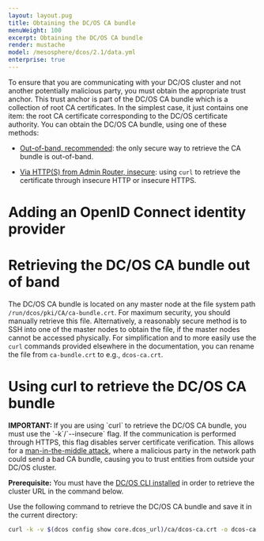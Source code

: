 ```yaml
---
layout: layout.pug
title: Obtaining the DC/OS CA bundle
menuWeight: 100
excerpt: Obtaining the DC/OS CA bundle
render: mustache
model: /mesosphere/dcos/2.1/data.yml
enterprise: true
---
```

<!-- The source repository for this topic is https://github.com/dcos/dcos-docs-site -->


To ensure that you are communicating with your DC/OS cluster and not another potentially malicious party, you must obtain the appropriate trust anchor. This trust anchor is part of the DC/OS CA bundle which is a collection of root CA certificates. In the simplest case, it just contains one item: the root CA certificate corresponding to the DC/OS certificate authority. You can obtain the DC/OS CA bundle, using one of these methods:

- [Out-of-band, recommended](#oob): the only secure way to retrieve the CA bundle is out-of-band.

- [Via HTTP(S) from Admin Router, insecure](#curl): using `curl` to retrieve the certificate through insecure HTTP or insecure HTTPS.

# Adding an OpenID Connect identity provider

# <a name="oob"></a>Retrieving the DC/OS CA bundle out of band

The DC/OS CA bundle is located on any master node at the file system path `/run/dcos/pki/CA/ca-bundle.crt`. For maximum security, you should manually retrieve this file. Alternatively, a reasonably secure method is to SSH into one of the master nodes to obtain the file, if the master nodes cannot be accessed physically. For simplification and to more easily use the `curl` commands provided elsewhere in the documentation, you can rename the file from `ca-bundle.crt` to e.g., `dcos-ca.crt`.

# <a name="curl"></a>Using curl to retrieve the DC/OS CA bundle

<p class="message--important"><strong>IMPORTANT: </strong>If you are using `curl` to retrieve the DC/OS CA bundle, you must use the `-k`/`--insecure` flag. If the communication is performed through HTTPS, this flag disables server certificate verification. This allows for a <a href="https://en.wikipedia.org/wiki/Man-in-the-middle_attack">man-in-the-middle attack</a>, where a malicious party in the network path could send a bad CA bundle, causing you to trust entities from outside your DC/OS cluster.</p>

**Prerequisite:** You must have the [DC/OS CLI installed](/mesosphere/dcos/2.1/cli/install/) in order to retrieve the cluster URL in the command below.

Use the following command to retrieve the DC/OS CA bundle and save it in the current directory:

```bash
curl -k -v $(dcos config show core.dcos_url)/ca/dcos-ca.crt -o dcos-ca.crt
```
